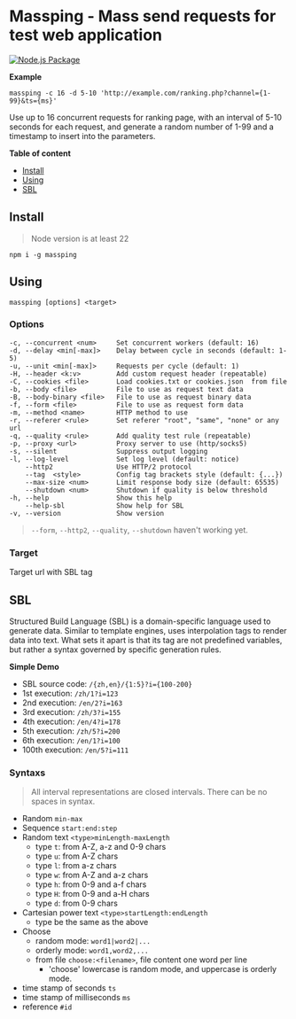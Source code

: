 # Massping - Mass send requests for test web application
[![Node.js Package](https://github.com/mokafish/massping/actions/workflows/npm-publish.yml/badge.svg)](https://github.com/mokafish/massping/actions/workflows/npm-publish.yml)

**Example**

```shell
massping -c 16 -d 5-10 'http://example.com/ranking.php?channel={1-99}&ts={ms}'
```

Use up to 16 concurrent requests for ranking page, with an interval of 5-10 seconds for each request, and generate a random number of 1-99 and a timestamp to insert into the parameters.

**Table of content**
 - [Install](#Install)
 - [Using](#Using)
 - [SBL](#SBL)



## Install

> Node version is at least 22

```shell
npm i -g massping
```

## Using

```shell
massping [options] <target>
```

### Options

```
-c, --concurrent <num>     Set concurrent workers (default: 16)
-d, --delay <min[-max]>    Delay between cycle in seconds (default: 1-5)
-u, --unit <min[-max]>     Requests per cycle (default: 1)
-H, --header <k:v>         Add custom request header (repeatable)
-C, --cookies <file>       Load cookies.txt or cookies.json  from file
-b, --body <file>          File to use as request text data
-B, --body-binary <file>   File to use as request binary data
-f, --form <file>          File to use as request form data
-m, --method <name>        HTTP method to use 
-r, --referer <rule>       Set referer "root", "same", "none" or any url
-q, --quality <rule>       Add quality test rule (repeatable)
-p, --proxy <url>          Proxy server to use (http/socks5)
-s, --silent               Suppress output logging
-l, --log-level            Set log level (default: notice)
    --http2                Use HTTP/2 protocol
    --tag  <style>         Config tag brackets style (default: {...})
    --max-size <num>       Limit response body size (default: 65535)
    --shutdown <num>       Shutdown if quality is below threshold
-h, --help                 Show this help
    --help-sbl             Show help for SBL
-v, --version              Show version
```

> `--form`, `--http2`, `--quality`, `--shutdown` 
haven't working yet.

### Target
Target url with SBL tag

## SBL
Structured Build Language (SBL) is a domain-specific language used to generate data. Similar to template engines, uses interpolation tags to render data into text. What sets it apart is that its tag are not predefined variables, but rather a syntax governed by specific generation rules.

**Simple Demo**
* SBL source code:  `/{zh,en}/{1:5}?i={100-200}`
* 1st execution: `/zh/1?i=123`
* 2nd execution: `/en/2?i=163`
* 3rd execution: `/zh/3?i=155`
* 4th execution: `/en/4?i=178`
* 5th execution: `/zh/5?i=200`
* 6th execution: `/en/1?i=100`
* 100th execution: `/en/5?i=111`

### Syntaxs

>All interval representations are closed intervals.
>There can be no spaces in syntax.

- Random `min-max`
- Sequence `start:end:step`
- Random text `<type>minLength-maxLength`
    - type `t`: from A-Z, a-z and 0-9 chars
    - type `u`: from A-Z chars
    - type `l`: from a-z chars
    - type `w`: from A-Z and a-z chars
    - type `h`: from 0-9 and a-f chars
    - type `H`: from 0-9 and a-H chars
    - type `d`: from 0-9 chars
- Cartesian power text `<type>startLength:endLength` 
    - type be the same as the above
- Choose
    - random mode: `word1|word2|...`
    - orderly mode: `word1,word2,...`
    - from file `choose:<filename>`, file content one word per line
        - 'choose' lowercase is random mode, and uppercase is orderly mode.
- time stamp of seconds `ts`
- time stamp of milliseconds `ms`
- reference `#id`

